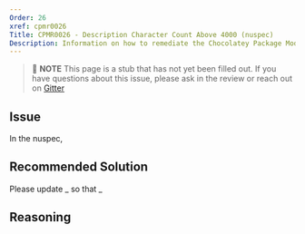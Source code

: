```yaml
---
Order: 26
xref: cpmr0026
Title: CPMR0026 - Description Character Count Above 4000 (nuspec)
Description: Information on how to remediate the Chocolatey Package Moderation Rule 0026
---
```


> :memo: **NOTE** This page is a stub that has not yet been filled out. If you have questions about this issue, please ask in the review or reach out on [Gitter](https://gitter.im/chocolatey/chocolatey.org)

## Issue

In the nuspec,

## Recommended Solution

Please update _ so that _

## Reasoning
